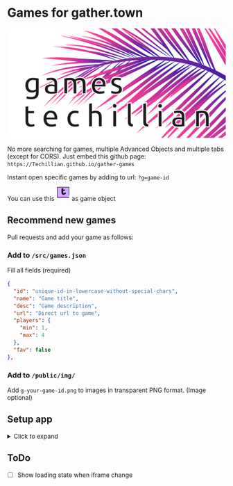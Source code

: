 # Games for gather.town
![Social image](./.github/social.png)

No more searching for games, multiple Advanced Objects and multiple tabs (except for CORS).
Just embed this github page: `https://Techillian.github.io/gather-games`

Instant open specific games by adding to url: `?g=game-id`

You can use this ![tile.png](./tile.png) as game object

## Recommend new games

Pull requests and add your game as follows:

### Add to `/src/games.json`

Fill all fields (required)

```JSON
{
  "id": "unique-id-in-lowercase-without-special-chars",
  "name": "Game title",
  "desc": "Game description",
  "url": "Direct url to game",
  "players": {
    "min": 1,
    "max": 4
  },
  "fav": false
},
```

### Add to `/public/img/`

Add `g-your-game-id.png` to images in transparent PNG format. (Image optional)

## Setup app

<details>
  <summary>Click to expand</summary>
  
  ### Get started

  Install the dependencies...

  ```bash
  cd gather-games
  npm install
  ```

  ...then start [Rollup](https://rollupjs.org):

  ```bash
  npm run dev
   ```

  Navigate to [localhost:5000](http://localhost:5000). You should see your app running. Edit a component file in `src`, save it, and reload the page to see your changes.

  By default, the server will only respond to requests from localhost. To allow connections from other computers, edit the `sirv` commands in package.json to include the option `--host 0.0.0.0`.

  If you're using [Visual Studio Code](https://code.visualstudio.com/) we recommend installing the official extension [Svelte for VS Code](https://marketplace.visualstudio.com/items?itemName=svelte.svelte-vscode). If you are using other editors you may need to install a plugin in order to get syntax highlighting and intellisense.

  ### Building and running in production mode

  To create an optimized version of the app:

  ```bash
  npm run build
  ```

  You can run the newly built app with `npm run start`. This uses [sirv](https://github.com/lukeed/sirv), which is included in your package.json's `dependencies` so that the app will work when you deploy to platforms like [Heroku](https://heroku.com).

  ### Deploying to the web

  #### With [Vercel](https://vercel.com)

  Install `vercel` if you haven't already:

  ```bash
  npm install -g vercel
  ```

  Then, from within your project folder:

  ```bash
  cd public
  vercel deploy --name my-project
  ```

  #### With [surge](https://surge.sh/)

  Install `surge` if you haven't already:

  ```bash
  npm install -g surge
  ```

  Then, from within your project folder:

  ```bash
  npm run build
  surge public my-project.surge.sh
  ```

</details>

## ToDo

- [ ] Show loading state when iframe change

